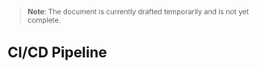 > **Note**: The document is currently drafted temporarily and is not yet complete.

# CI/CD Pipeline
